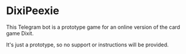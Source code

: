 # DixiPeexie

This Telegram bot is a prototype game for an online version of the card game Dixit.

It's just a prototype, so no support or instructions will be provided.
